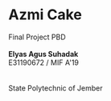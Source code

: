 # Azmi Cake
Final Project PBD\
\
__Elyas Agus Suhadak__\
E31190672 / MIF A'19\
\
\
State Polytechnic of Jember
